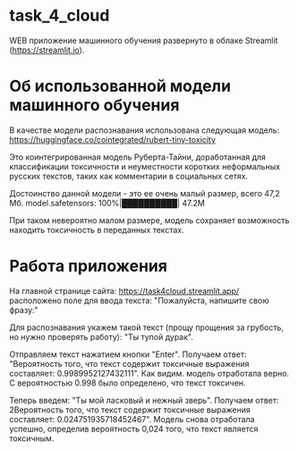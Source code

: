 # task_4_cloud

WEB приложение машинного обучения развернуто в облаке Streamlit (https://streamlit.io).

# Об использованной модели машинного обучения

В качестве модели распознавания использована следующая модель:
https://huggingface.co/cointegrated/rubert-tiny-toxicity

Это коинтегрированная модель Руберта-Тайни, 
доработанная для классификации токсичности и неуместности коротких неформальных русских текстов, 
таких как комментарии в социальных сетях.

Достоинство данной модели - это ее очень малый размер, всего 47,2 Мб.
model.safetensors: 100%|██████████| 47.2M

При таком невероятно малом размере, модель сохраняет возможность находить токсичность в переданных текстах.

# Работа приложения

На главной странице сайта: https://task4cloud.streamlit.app/ расположено поле для ввода текста:
"Пожалуйста, напишите свою фразу:"

Для распознавания укажем такой текст (прощу прощения за грубость, но нужно проверять работу):
"Ты тупой дурак".

Отправляем текст нажатием кнопки "Enter".
Получаем ответ: "Вероятность того, что текст содержит токсичные выражения составляет: 0.9989952127432111".
Как видим. модель отработала верно. С вероятностью 0.998 было определено, что текст токсичен.

Теперь введем: "Ты мой ласковый и нежный зверь".
Получаем ответ: 2Вероятность того, что текст содержит токсичные выражения составляет: 0.024751935718452467".
Модель снова отработала успешно, определив вероятность 0,024 того, что текст является токсичным.

